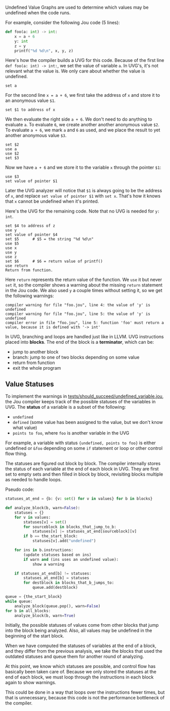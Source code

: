 Undefined Value Graphs are used to determine which values may be undefined when the code runs.

For example, consider the following Jou code (5 lines):

```python
def foo(a: int) -> int:
    x = a + 6
    y: int
    z = y
    printf("%d %d\n", x, y, z)
```

Here's how the compiler builds a UVG for this code.
Because of the first line `def foo(a: int) -> int:`, we set the value of variable `a`.
In UVG's, it's not relevant what the value is.
We only care about whether the value is undefined.

```
set a
```

For the second line `x = a + 6`, we first take the address of `x`
and store it to an anonymous value `$1`.

```
set $1 to address of x
```

We then evaluate the right side `a + 6`.
We don't need to do anything to evaluate `a`.
To evaluate `6`, we create another another anonymous value `$2`.
To evaluate `a + 6`, we mark `a` and `6` as used, and we place the result to yet another anonymous value `$3`.

```
set $2
use a
use $2
set $3
```

Now we have `a + 6` and we store it to the variable `x` through the pointer `$1`:

```
use $3
set value of pointer $1
```

Later the UVG analyzer will notice that `$1` is always going to be the address of `x`,
and replace `set value of pointer $1` with `set x`.
That's how it knows that `x` cannot be undefined when it's printed.

Here's the UVG for the remaining code. Note that no UVG is needed for `y: int`.

```
set $4 to address of z
use y
set value of pointer $4
set $5      # $5 = the string "%d %d\n"
use $5
use x
use y
use z
set $6      # $6 = return value of printf()
use return
Return from function.
```

Here `return` represents the return value of the function.
We `use` it but never `set` it, so the compiler shows a warning
about the missing `return` statement in the Jou code.
We also used `y` a couple times without setting it, so we get the following warnings:

```
compiler warning for file "foo.jou", line 4: the value of 'y' is undefined
compiler warning for file "foo.jou", line 5: the value of 'y' is undefined
compiler error in file "foo.jou", line 5: function 'foo' must return a value, because it is defined with '-> int'
```

In UVG, branching and loops are handled just like in LLVM.
UVG instructions placed into **blocks**.
The end of the block is a **terminator**, which can be:
- jump to another block
- branch: jump to one of two blocks depending on some value
- return from function
- exit the whole program


## Value Statuses

To implement the warnings in
[tests/should_succeed/undefined_variable.jou](tests/should_succeed/undefined_variable.jou),
the Jou compiler keeps track of the possible statuses of the variables in UVG.
The **status** of a variable is a subset of the following:
- `undefined`
- `defined` (some value has been assigned to the value, but we don't know what value)
- `points to foo`, where `foo` is another variable in the UVG

For example, a variable with status `{undefined, points to foo}`
is either undefined or `&foo` depending on some `if` statement or loop or other control flow thing.

The statuses are figured out block by block.
The compiler internally stores the status of each variable at the end of each block in UVG.
They are first set to empty sets and then filled in block by block,
revisiting blocks multiple as needed to handle loops.

Pseudo code:

```python
statuses_at_end = {b: {v: set() for v in values} for b in blocks}

def analyze_block(b, warn=False):
    statuses = {}
    for v in values:
        statuses[v] = set()
        for sourceblock in blocks_that_jump_to_b:
            statuses[v] |= statuses_at_end[sourceblock][v]
        if b == the_start_block:
            statuses[v].add("undefined")

    for ins in b.instructions:
        (update statuses based on ins)
        if warn and (ins uses an undefined value):
            show a warning

    if statuses_at_end[b] != statuses:
        statuses_at_end[b] = statuses
        for destblock in blocks_that_b_jumps_to:
            queue.add(destblock)

queue = {the_start_block}
while queue:
    analyze_block(queue.pop(), warn=False)
for b in all_blocks:
    analyze_block(b, warn=True)
```

Initially, the possible statuses of values come from other blocks that jump into the block being analyzed.
Also, all values may be undefined in the beginning of the start block.

When we have computed the statuses of variables at the end of a block,
and they differ from the previous analysis,
we take the blocks that used the outdated statuses and queue them for another round of analyzing.

At this point, we know which statuses are possible, and control flow has basically been taken care of.
Because we only stored the statuses at the end of each block,
we must loop through the instructions in each block again to show warnings.

This could be done in a way that loops over the instructions fewer times, but that is unnecessary,
because this code is not the performance bottleneck of the compiler.
